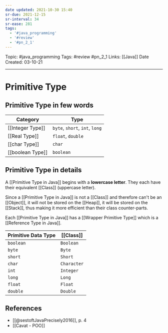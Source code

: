 ```yaml
---
date updated: 2021-10-30 15:40
sr-due: 2021-12-15
sr-interval: 34
sr-ease: 281
tags:
  - '#java_programming'
  - '#review'
  - '#pn_2_1'
---
```


Topic: #java_programming
Tags: #review #pn_2_1
Links: [[Java]]
Date Created: 03-10-21

---

# Primitive Type

## Primitive Type in few words

| Category         | Type                           |
| ---------------- | ------------------------------ |
| [[Integer Type]] | `byte`, `short`, `int`, `long` |
| [[Real Type]]    | `float`, `double`              |
| [[char Type]]    | `char`                         |
| [[boolean Type]] | `boolean`                      |

## Primitive Type in details

A [[Primitive Type in Java]] begins with a **lowercase letter**. They each have their equivalent [[Class]] (uppercase letter).

Since a [[Primitive Type in Java]] is not a [[Class]] and therefore can't be an [[Object]], it will not be stored on the [[Heap]], it will be stored on the [[Stack]], thus making it more efficient than their class counter-parts.

Each [[Primitive Type in Java]] has a [[Wrapper Primitive Type]] which is a [[Reference Type in Java]].

| Primitive Data Type | [[Class]]   |
| ------------------- | ----------- |
| `boolean`           | `Boolean`   |
| `byte`              | `Byte`      |
| `short`             | `Short`     |
| `char`              | `Character` |
| `int`               | `Integer`   |
| `long`              | `Long`      |
| `float`             | `Float`     |
| `double`            | `Double`    |

## References

- [[@sestoftJavaPrecisely2016]], p. 4
- [[Cavat - POO]]

